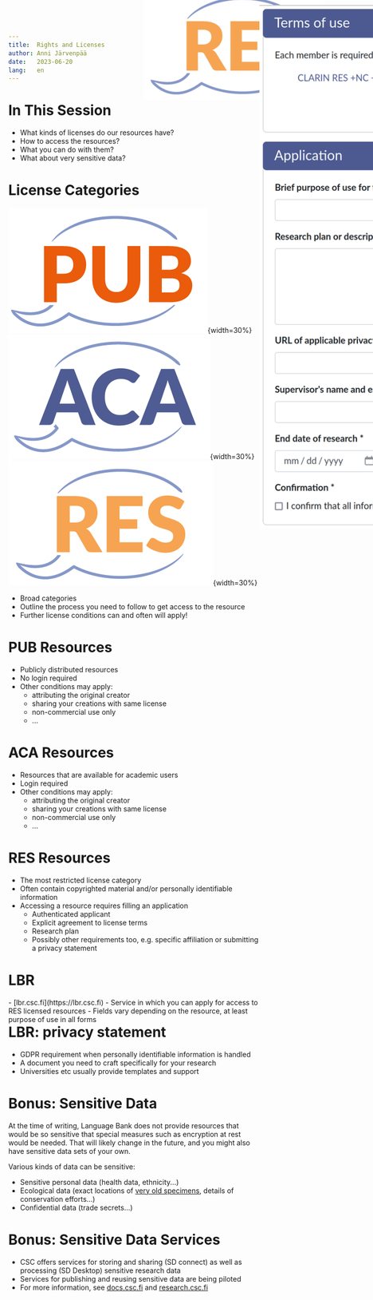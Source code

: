 ```yaml
---
title:  Rights and Licenses
author: Anni Järvenpää
date:   2023-06-20
lang:   en
---
```



# In This Session

- What kinds of licenses do our resources have?
- How to access the resources?
- What you can do with them?
- What about very sensitive data?


# License Categories

![Icon for PUB resources](img/pub.png){width=30%}
![Icon for ACA resources](img/aca.png){width=30%}
![Icon for RES resources](img/res.png){width=30%}

- Broad categories
- Outline the process you need to follow to get access to the resource
- Further license conditions can and often will apply!


# PUB Resources

<img src="img/pub.png" style="display:inline-block;position:absolute;left:500px;top:-20px;height:220px;">

- Publicly distributed resources
- No login required
- Other conditions may apply:
  - attributing the original creator
  - sharing your creations with same license
  - non-commercial use only
  - ...


# ACA Resources

<img src="img/aca.png" style="display:inline-block;position:absolute;left:500px;top:-20px;height:220px;">

- Resources that are available for academic users
- Login required
- Other conditions may apply:
  - attributing the original creator
  - sharing your creations with same license
  - non-commercial use only
  - ...

# RES Resources

<img src="img/res.png" style="display:inline-block;position:absolute;left:500px;top:-20px;height:220px;">

- The most restricted license category
- Often contain copyrighted material and/or personally identifiable information
- Accessing a resource requires filling an application
  - Authenticated applicant
  - Explicit agreement to license terms
  - Research plan
  - Possibly other requirements too, e.g. specific affiliation or submitting a privacy statement


# LBR

<div class="column" style="float:left">
- [lbr.csc.fi](https://lbr.csc.fi)
- Service in which you can apply for access to RES licensed resources
- Fields vary depending on the resource, at least purpose of use in all forms
</div>
<img src="img/lbr-fields.png" style="display:inline-block;position:absolute;max-width:none;max-height:none;height:1050px;top:10px">

# LBR: privacy statement

- GDPR requirement when personally identifiable information is handled
- A document you need to craft specifically for your research
- Universities etc usually provide templates and support

# Bonus: Sensitive Data

At the time of writing, Language Bank does not provide resources that would be so sensitive that special measures such as encryption at rest would be needed. That will likely change in the future, and you might also have sensitive data sets of your own.

Various kinds of data can be sensitive:

- Sensitive personal data (health data, ethnicity...)
- Ecological data (exact locations of [very old specimens](https://en.wikipedia.org/wiki/Methuselah_(tree)), details of conservation efforts...)
- Confidential data (trade secrets...)

# Bonus: Sensitive Data Services

- CSC offers services for storing and sharing (SD connect) as well as processing (SD Desktop) sensitive research data
- Services for publishing and reusing sensitive data are being piloted
- For more information, see [docs.csc.fi](https://docs.csc.fi/data/sensitive-data/) and [research.csc.fi](https://research.csc.fi/sensitive-data)

